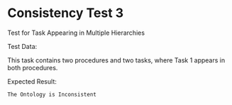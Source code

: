 # Consistency Test 3

Test for Task Appearing in Multiple Hierarchies

Test Data:

This task contains two procedures and two tasks, where Task 1 appears in both procedures.

Expected Result:

```The Ontology is Inconsistent```